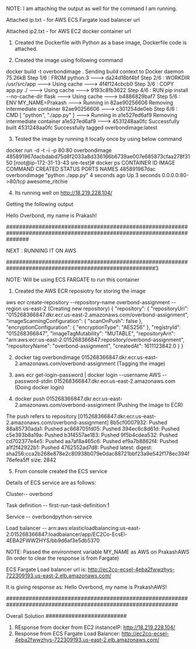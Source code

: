 
NOTE: I am attaching the output as well for the command I am running.

Attached ip.txt - for AWS ECS Fargate load balancer url

Attached ip2.txt - for AWS EC2 docker container url

1. Created the Dockerfile with Python as a base image, Dockerfile code is attached.

2. Created the image using following command

 docker build -t overbondimage .
Sending build context to Docker daemon  75.26kB
Step 1/6 : FROM python:3
 ---> da24d18bf4bf
Step 2/6 : WORKDIR /usr/src/app
 ---> Using cache
 ---> 4f4f124cbcb0
Step 3/6 : COPY app.py ./
 ---> Using cache
 ---> 9193c8fb3622
Step 4/6 : RUN pip install --no-cache-dir flask
 ---> Using cache
 ---> b4886829baf7
Step 5/6 : ENV MY_NAME=Prakash
 ---> Running in 82ae90256606
Removing intermediate container 82ae90256606
 ---> c301254de0eb
Step 6/6 : CMD [ "python", "./app.py" ]
 ---> Running in a1e527ed6af9
Removing intermediate container a1e527ed6af9
 ---> 4531248aa0fc
Successfully built 4531248aa0fc
Successfully tagged overbondimage:latest


3. Tested the image by running it locally once by using below command

docker run -d -t -i -p 80:80 overbondimage
485891967dacbdabd75d8f2033a8d336166b6739ae007e685873cfaa278f3150
[root@ip-172-31-13-43 sre-test]# docker ps
CONTAINER ID        IMAGE               COMMAND             CREATED             STATUS              PORTS                NAMES
485891967dac        overbondimage       "python ./app.py"   4 seconds ago       Up 3 seconds        0.0.0.0:80->80/tcp   awesome_ritchie


4. Its running well on http://18.219.228.104/

Getting the following output

Hello Overbond, my name is Prakash!

#######################################################################################################################

NEXT : RUNNING IT ON AWS 

######################################################################################################3

NOTE: Will be using ECS FARGATE to run this container


1. Created the AWS ECR reposiotry for storing the image

aws ecr create-repository --repository-name overbond-assignment --region us-east-2  (Creating new repository)
{
    "repository": {
        "repositoryUri": "015268366847.dkr.ecr.us-east-2.amazonaws.com/overbond-assignment",
        "imageScanningConfiguration": {
            "scanOnPush": false
        },
        "encryptionConfiguration": {
            "encryptionType": "AES256"
        },
        "registryId": "015268366847",
        "imageTagMutability": "MUTABLE",
        "repositoryArn": "arn:aws:ecr:us-east-2:015268366847:repository/overbond-assignment",
        "repositoryName": "overbond-assignment",
        "createdAt": 1611123842.0
    }
}


2. docker tag overbondimage 015268366847.dkr.ecr.us-east-2.amazonaws.com/overbond-assignment (Tagging the image)

3.  aws ecr get-login-password | docker login --username AWS --password-stdin 015268366847.dkr.ecr.us-east-2.amazonaws.com (Doing docker login)

4. docker push 015268366847.dkr.ecr.us-east-2.amazonaws.com/overbond-assignment (Pushing the image to ECR)

The push refers to repository [015268366847.dkr.ecr.us-east-2.amazonaws.com/overbond-assignment]
8b5cf0007932: Pushed
88a85730ada1: Pushed
ac668705fd05: Pushed
394ec6c8d61d: Pushed
c5e393b8a19a: Pushed
b3f4557ae183: Pushed
9f5b4cdea532: Pushed
cd702377e4e5: Pushed
aa7af8a465c6: Pushed
ef9a7b8862f4: Pushed
a1f2f42922b1: Pushed
4762552ad7d8: Pushed
latest: digest: sha256:cca2b268e878e2c80938b079e0dac88721bbf23a9e542f178ec394f76efea5ff size: 2842

5. From console created the ECS service 

Details of ECS service are as follows:

Cluster-- overbond


Task definition -- first-run-task-definition:1

Service -- overbondpython-service

Load balancer --  arn:aws:elasticloadbalancing:us-east-2:015268366847:loadbalancer/app/EC2Co-EcsEl-4EBA2FWWZHYS/bb9d6af3e5db5370

NOTE: Passed the environment variable MY_NAME as AWS on PrakashAWS (In order to clear the response is from Fargate)

ECS Fargate Load balancer url is: http://ec2co-ecsel-4eba2fwwzhys-722309193.us-east-2.elb.amazonaws.com/

It is giving response as: Hello Overbond, my name is PrakashAWS!

#############################################################################################################

Overall Solution
#########################

1. REsponse from docker from EC2 instanceIP:  http://18.219.228.104/
2. Response from ECS Fargate Load Balancer: http://ec2co-ecsel-4eba2fwwzhys-722309193.us-east-2.elb.amazonaws.com/




